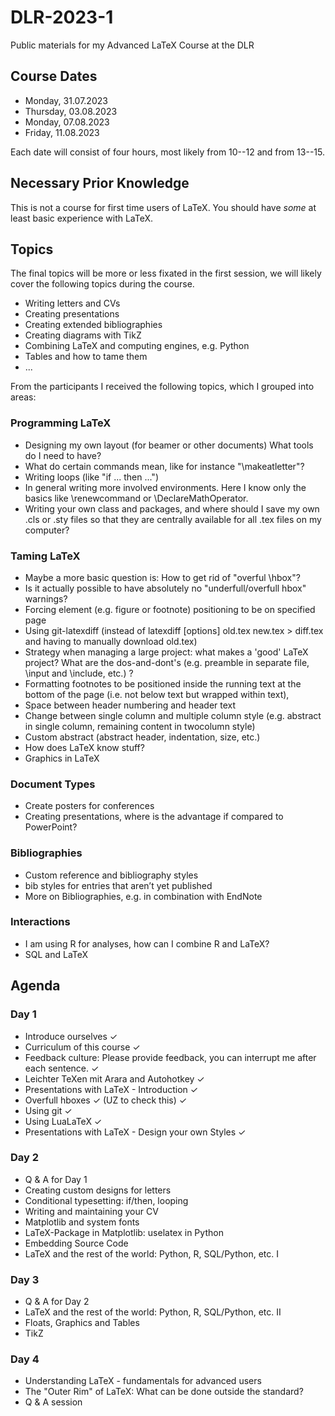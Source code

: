 # DLR-2023-1

Public materials for my Advanced LaTeX Course at the DLR


## Course Dates

* Monday, 31.07.2023
* Thursday, 03.08.2023
* Monday, 07.08.2023
* Friday, 11.08.2023

Each date will consist of four hours, most likely from 10--12 and from 13--15.

## Necessary Prior Knowledge

This is not a course for first time users of LaTeX. You should have *some* 
at least basic experience with LaTeX.

## Topics

The final topics will be more or less fixated in the first session, we will
likely cover the following topics during the course.


* Writing letters and CVs
* Creating presentations
* Creating extended bibliographies
* Creating diagrams with TikZ
* Combining LaTeX and computing engines, e.g. Python
* Tables and how to tame them
* ...

From the participants I received the following topics, which I grouped into areas:

### Programming LaTeX

* Designing my own layout (for beamer or other documents) What tools do I need to have?
* What do certain commands mean, like for instance "\makeatletter"?
* Writing loops (like "if ... then ...")
* In general writing more involved environments. Here I know only the basics like \renewcommand or \DeclareMathOperator.
* Writing your own class and packages, and where should I save my own .cls or .sty files so that they are centrally available for all .tex files on my computer? 

### Taming LaTeX

* Maybe a more basic question is: How to get rid of "overful \hbox"?
* Is it actually possible to have absolutely no "underfull/overfull hbox" warnings? 
* Forcing element (e.g. figure or footnote) positioning to be on specified page
* Using git-latexdiff (instead of latexdiff [options] old.tex new.tex > diff.tex and having to manually download old.tex)
* Strategy when managing a large project: what makes a 'good' LaTeX project? What are the dos-and-dont's (e.g. preamble in separate file, \input and \include, etc.) ?
* Formatting footnotes to be positioned inside the running text at the bottom of the page (i.e. not below text but wrapped within text),
* Space between header numbering and header text
* Change between single column and multiple column style (e.g. abstract in single column, remaining content in twocolumn style)
* Custom abstract (abstract header, indentation, size, etc.) 
* How does LaTeX know stuff?
* Graphics in LaTeX

### Document Types

* Create posters for conferences
* Creating presentations, where is the advantage if compared to PowerPoint?


### Bibliographies

* Custom reference and bibliography styles
* bib styles for entries that aren’t yet published
* More on Bibliographies, e.g. in combination with EndNote

### Interactions 

* I am using R for analyses, how can I combine R and LaTeX?
* SQL and LaTeX



## Agenda

### Day 1

* Introduce ourselves ✓
* Curriculum of this course ✓
* Feedback culture: Please provide feedback, you can interrupt me after each sentence. ✓
* Leichter TeXen mit Arara and Autohotkey ✓
* Presentations with LaTeX - Introduction ✓
* Overfull hboxes ✓ (UZ to check this) ✓
* Using git ✓
* Using LuaLaTeX ✓
* Presentations with LaTeX - Design your own Styles ✓

### Day 2

* Q & A for Day 1
* Creating custom designs for letters
* Conditional typesetting: if/then, looping
* Writing and maintaining your CV
* Matplotlib and system fonts
* LaTeX-Package in Matplotlib: uselatex in Python
* Embedding Source Code
* LaTeX and the rest of the world: Python, R, SQL/Python, etc. I
 
 
### Day 3

* Q & A for Day 2
* LaTeX and the rest of the world: Python, R, SQL/Python, etc. II
* Floats, Graphics and Tables
* TikZ


### Day 4

* Understanding LaTeX - fundamentals for advanced users
* The "Outer Rim" of LaTeX: What can be done outside the standard?
* Q & A session
